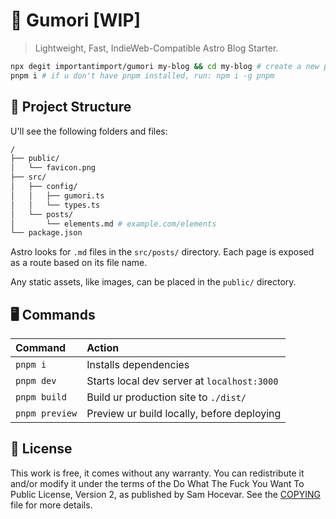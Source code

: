 # 📓 Gumori [WIP]

> Lightweight, Fast, IndieWeb-Compatible Astro Blog Starter.

```bash
npx degit importantimport/gumori my-blog && cd my-blog # create a new project in my-blog
pnpm i # if u don't have pnpm installed, run: npm i -g pnpm
```

## 🧱 Project Structure

U'll see the following folders and files:

```bash
/
├── public/
│   └── favicon.png
├── src/
│   ├── config/
│   │   ├── gumori.ts
│   │   └── types.ts
│   └── posts/
│       └── elements.md # example.com/elements
└── package.json
```

Astro looks for `.md` files in the `src/posts/` directory. Each page is exposed as a route based on its file name.

Any static assets, like images, can be placed in the `public/` directory.

## 🖥️ Commands

| Command        | Action                                      |
| :------------- | :------------------------------------------ |
| `pnpm i`       | Installs dependencies                       |
| `pnpm dev`     | Starts local dev server at `localhost:3000` |
| `pnpm build`   | Build ur production site to `./dist/`       |
| `pnpm preview` | Preview ur build locally, before deploying  |

## 📝 License

This work is free, it comes without any warranty. You can redistribute it and/or modify it under the
terms of the Do What The Fuck You Want To Public License, Version 2,
as published by Sam Hocevar. See the [COPYING](COPYING) file for more details.
